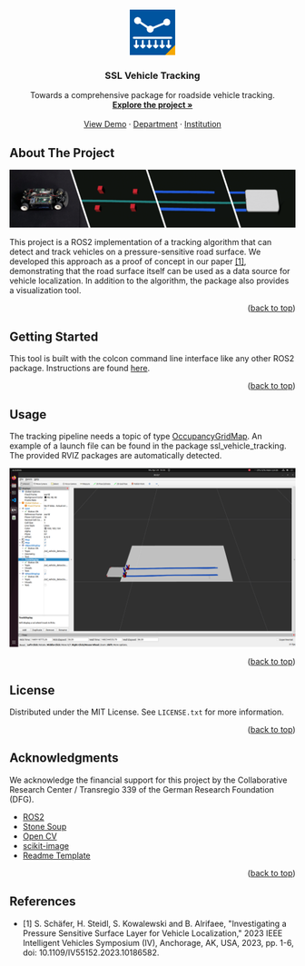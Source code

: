 <a name="readme-top"></a>

<br />
<div align="center">
  <a href="https://github.com/othneildrew/Best-README-Template">
    <img src="documentation/logo.png" alt="Logo" width="80" height="80">
  </a>

  <h3 align="center">SSL Vehicle Tracking</h3>

  <p align="center">
    Towards a comprehensive package for roadside vehicle tracking.
    <br />
    <a href="https://github.com/embedded-software-laboratory/ssl-vehicle-tracking"><strong>Explore the project »</strong></a>
    <br />
    <br />
    <a href="https://www.youtube.com/watch?v=8wBv1dOc0Ag">View Demo</a>
    ·
    <a href="https://cpm.embedded.rwth-aachen.de/">Department</a>
    ·
    <a href="https://embedded.rwth-aachen.de/">Institution</a>
  </p>
</div>


<!-- ABOUT THE PROJECT -->
## About The Project

![Title Image](documentation/title_image.png)

This project is a ROS2 implementation of a tracking algorithm that can detect and track vehicles on a pressure-sensitive road surface. We developed this approach as a proof of concept in our paper <a href="#references">[1]</a>, demonstrating that the road surface itself can be used as a data source for vehicle localization. In addition to the algorithm, the package also provides a visualization tool.

<p align="right">(<a href="#readme-top">back to top</a>)</p>

<!-- GETTING STARTED -->
## Getting Started

This tool is built with the colcon command line interface like any other ROS2 package. Instructions are found [here](https://docs.ros.org/en/humble/Tutorials/Beginner-Client-Libraries/Colcon-Tutorial.html).


<p align="right">(<a href="#readme-top">back to top</a>)</p>

<!-- USAGE EXAMPLES -->
## Usage

The tracking pipeline needs a topic of type [OccupancyGridMap](http://docs.ros.org/en/api/nav_msgs/html/msg/OccupancyGrid.html). An example of a launch file can be found in the package ssl_vehicle_tracking. The provided RVIZ packages are automatically detected.

![Title Image](documentation/rviz.png)


<p align="right">(<a href="#readme-top">back to top</a>)</p>

<!-- LICENSE -->
## License

Distributed under the MIT License. See `LICENSE.txt` for more information.

<p align="right">(<a href="#readme-top">back to top</a>)</p>

<!-- ACKNOWLEDGMENTS -->
## Acknowledgments

We acknowledge the financial support for this project by the Collaborative Research Center / Transregio 339 of the German Research Foundation (DFG).

* [ROS2](https://docs.ros.org/en/humble/index.html)
* [Stone Soup](https://stonesoup.readthedocs.io/)
* [Open CV](https://opencv.org/)
* [scikit-image](https://scikit-image.org/)
* [Readme Template](https://github.com/othneildrew/Best-README-Template)

<p align="right">(<a href="#readme-top">back to top</a>)</p>

## References
<a name="references"></a>

* [1] S. Schäfer, H. Steidl, S. Kowalewski and B. Alrifaee, "Investigating a Pressure Sensitive Surface Layer for Vehicle Localization," 2023 IEEE Intelligent Vehicles Symposium (IV), Anchorage, AK, USA, 2023, pp. 1-6, doi: 10.1109/IV55152.2023.10186582.
